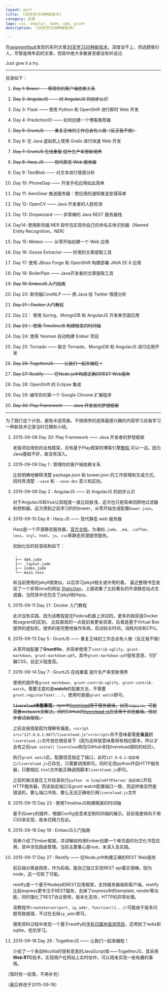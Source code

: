 ```yaml
---
layout: post
title: 《30天学习30种新技术》
category: 资源
tags: css, angular, node, npm, grunt
description: 《30天学习30种新技术》

---
```


在[segmentfault](segmentfault.com)发现的系列文章[30天学习30种新技术](http://segmentfault.com/a/1190000000349384)。深度谈不上，但选题吸引人，尽管是两年前的文章，但其中绝大多数甚至都没有听说过.

Just give it a try.


---

目录如下：

1. <del>Day 1: Bower——管理你的客户端依赖关系</del>
 
2. <del>Day 2: AngularJS —— 对 AngularJS 的初步认识</del>

3. Day 3: Flask —— 使用 Python 和 OpenShift 进行即时 Web 开发

4. Day 4: PredictionIO —— 如何创建一个博客推荐器

5. <del>Day 5: GruntJS —— 重复乏味的工作总会有人做（反正我不做）</del>

6. Day 6: 在 Java 虚拟机上使用 Grails 进行快速 Web 开发

7. <del>Day 7: GruntJS 在线重载 提升生产率至新境界</del>

8. <del>Day 8: Harp.JS —— 现代静态 Web 服务器</del>

9. Day 9: TextBlob —— 对文本进行情感分析

10. Day 10: PhoneGap —— 开发手机应用如此简单

11. Day 11: AeroGear 推送服务器：使应用的通知推送变得简单

12. Day 12: OpenCV —— Java 开发者的人脸检测

13. Day 13: Dropwizard —— 非常棒的 Java REST 服务器栈

14. Day14: 使用斯坦福 NER 软件包实现你自己的命名实体识别器（Named Entity Recognition，NER）

15. Day 15: Meteor —— 从零开始创建一个 Web 应用

16. Day 16: Goose Extractor —— 好用的文章提取工具

17. Day 17: 使用 JBoss Forge 和 OpenShift 构建部署 JAVA EE 6 应用

18. Day 18: BoilerPipe —— Java开发者的文章提取工具

19. <del>Day 19: EmberJS 入门指南</del>

20. Day 20: 斯坦福CoreNLP —— 用 Java 给 Twitter 情感分析

21. <del>Day 21：Docker 入门教程</del>

22. Day 22： 使用 Spring、MongoDB 和 AngularJS 开发单页面应用

23. <del>Day 23： 使用 TimelineJS 构建精美的时间轴</del>

24. Day 24: 使用 Yeoman 自动构建 Ember 项目

25. Day 25: Tornado —— 联合 Tornado、MongoDB 和 AngularJS 进行应用开发

26. <del>Day 26: TogetherJS —— 让我们一起来编程！</del>

27. <del>Day 27: Restify —— 在Node.js中构建正确的REST Web服务</del>

28. Day 28: OpenShift 的 Eclipse 集成

29. Day 29: 编写你的第一个 Google Chrome 扩展程序

30. <del>Day 30: Play Framework —— Java 开发者的梦想框架</del>

---

为了践行这个计划，避免半途而废。不按顺序的选择最感兴趣的内容学习且每学习一种新技术记录当时日期和小结。

1. 2015-09-08	Day 30: Play Framework —— Java 开发者的梦想框架

	老版项目用到的全栈框架，另有基于Play框架的博客引擎[教程](http://segmentfault.com/a/1190000000575009),可以一试。因为Java基础不好，故没有深入。
	
2. 2015-09-09	Day 1 : 管理你的客户端依赖关系

	比较明确地解释清楚 package.json 和 bower.json 的工作原理和生成方式，同时弄清楚 `--save` 和 `--save-dev` 意义和区别。
	
3. 2015-09-09	Day 2 : AngularJS —— 对 AngularJS 的初步认识

	对于AngularJS和Vue认知程度一直比较肤浅，这次也只是简单回顾地过滤器和控制器。这次用到之前学习的的bower，从零开始生成配置`bower.json`。
	
4. 2015-09-10	Day 8 : Harp.JS —— 现代静态 web 服务器

	Harp是一个开源静态服务器，[官方文档](http://harpjs.com/docs/deployment/harp-platform)，为诸如`.jade`、`.md`、`.coffee`、`less`、`styl`、`html`、`js`、`css`等静态资源提供服务。
	
	初始化后的目录结构如下：
	
		.
		├── 404.jade
		├── _layout.jade
		├── index.jade
		└── main.less
		
	和当前使用的jekyll很类似，以后学习jekyll相关或许用的着。
	最近整理书签发现了一个非常nice的网站 [StaticGen](https://www.staticgen.com/)，上面收集了比较著名的开源静态站点生成器，当然其中也包含了jekyll和Harp。
	
5. 2015-09-11	Day 21 : Docker 入门教程

	此次没有实践，因为该教程是在Fedora机器上测试的。更多的收获是Docker和vagrant的区别。
	比较直观的一点是前者更省资源，后者是基于Virtual Box提供的虚拟机，提供的是完整地操作系统，启动较长时间，消耗内存和CPU。

6. 2015-09-13	Day 5  : GruntJS —— 重复乏味的工作总会有人做（反正我不做）

	从零开始配置了**Gruntfile**，并简单使用了`contrib-uglify`、`grunt-markdown`、`grunt-markdown-pdf`。其中`grunt-markdown-pdf`挺有意思，可扩展CSS，自定义程度高。

7. 2015-09-14	Day 7  : GruntJS 在线重载 提升生产率至新境界

	使用的插件有`grunt-markdown`、`grunt-contrib-uglify`、`grunt-contrib-watch`。需要注意的是**watch**的配置方法，不需要`grunt.registerTask(...)`，使用时直接`grunt watch`即可。
	
	<del>**`livereload`未能重现**，npm中[livereload](https://www.npmjs.com/package/livereload)用于服务器端，出现`require`，可能需要webpack来解决。同时GitHub的[livereload-js](https://github.com/livereload/livereload-js)应该用于浏览器端，但初步尝试会报错。</del>
	
	之前会报错是因为理解有偏差。`<script src="127.0.0.1:9877/livereload.js"></script>`并不意味着需要**亲自**把`livereload.js`文件放在根目录下（因为这样就意味着得有相应脚本，所以才会有之前`npm install livereload`和在GitHub寻找livereload源码的经历）。
	
	执行`grunt watch`后，配置信息指定了端口，此时`127.0.0.1:指定端口/livereload.js`已存在，只需要调用即可。同时无须python开启HTTP服务器，只要相应`.html`文件能正确调用脚本`livereload.js`即可。
	
	之前的做法是在工作目录执行`python -m SimpleHTTPServer 指定端口`开启HTTP服务器，而该指定端口与grunt watch配置端口一致，而这样做显然是错误的。要么端口冲突、要么无法正确地引用`livereload.js`文件
	
8. 2015-09-15	Day 23	: 使用TimelineJS构建精美的时间轴

	基于jQuery的插件，根据Config信息来定制时间轴的展示。目前我更倾向于用CSS来实现，故未花精力在此。
	
9. 2015-09-16	Day 19  : EmberJS入门指南

	简单介绍了Ember框架，并讲解如何用Ember创建一个单页面的社交化书签应用，其中涉及路由管理。当前主要重心是vue，未深入及实践。

10. 2015-09-17	Day 27  : Restify —— 在Node.js中构建正确的REST Web服务

	前后端分离是趋势，作为前端，能自己独立实现REST api着实很棒。因为node，这一切有了可能。
	
	restify是一个基于Nodejs的REST应用框架，支持服务器端和客户端。restify比起express更专注于REST服务，去掉了express中的template, render等功能，同时强化了REST协议使用，版本化支持，HTTP的异常处理。
	
	该教程中`createServer(port, ip_addr, function(){...})`可能由于版本问题导致报错，不过在去掉`ip_addr`即可。
	
	搜索资料过程中发现一个基于restify的[手机归属地查询项目](https://github.com/roymax/moquery)，还用到了redis和sqlite，挖坑学习。

11. 2015-09-18 	Day 26 	: TogetherJS —— 让我们一起来编程！

	介绍了一个来自Mozilla的很有意思的JavaScript库——TogetherJS，其采用**Web RTC**技术，实现用户在网站上实时协作，可以用来实现一些有趣的事情。	


（暂时告一段落，不再补充）

（最后修改于2015-09-18）